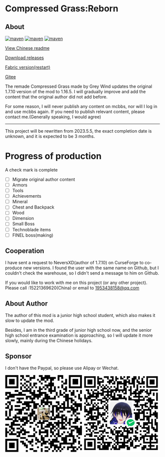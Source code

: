 # Compressed Grass:Reborn

## About

[![maven](https://img.shields.io/github/last-commit/Grey-Wind/CompressedGrassReborn-Forge)](https://github.com/Grey-Wind/CompressedGrassReborn-Forge/commits/main) [![maven](https://img.shields.io/github/release-date/Grey-Wind/CompressedGrassReborn-Forge)](https://github.com/Grey-Wind/CompressedGrassReborn-Forge/releases/latest) [![maven](https://img.shields.io/github/license/Grey-Wind/CompressedGrassReborn-Forge)](https://github.com/Grey-Wind/CompressedGrassReborn-Forge/blob/main/LICENSE)

[View Chinese readme](https://github.com/Adenx0/Compressed_Grass_Reborn/blob/main/README_CN.md)

[Download releases](https://github.com/Adenx0/Compressed_Grass_Reborn/releases)

[Fabric version(restart)](https://github.com/Adenx0/CompressedGrassReborn-Fabric)

[Gitee](https://gitee.com/adenx/compressed-grass-reborn)

The remade Compressed Grass made by Grey Wind updates the original 1.7.10 version of the mod to 1.16.5. I will gradually improve and add the content that the original author did not add before.

For some reason, I will never publish any content on mcbbs, nor will I log in and use mcbbs again. If you need to publish relevant content, please contact me.(Generally speaking, I would agree)

---

This project will be rewritten from 2023.5.5, the exact completion date is unknown, and it is expected to be 3 months.

# Progress of production

A check mark is complete

* [ ] Migrate original author content
* [ ] Armors
* [ ] Tools
* [ ] Achievements
* [ ] Mineral
* [ ] Chest and Backpack
* [ ] Wood
* [ ] Dimension
* [ ] Small Boss
* [ ] Technoblade items
* [ ] FINEL boss(making)

## Cooperation

I have sent a request to NeversXD(author of 1.7.10) on CurseForge to co-produce new versions. I found the user with the same name on Github, but I couldn't check the warehouse, so I didn't send a message to him on Github.

If you would like to work with me on this project (or any other project). Please call :15221369620(China) or email to 1953438158@qq.com

## About Author

The author of this mod is a junior high school student, which also makes it slow to update the mod.

Besides, I am in the third grade of junior high school now, and the senior high school entrance examination is approaching, so I will update it more slowly, mainly during the Chinese holidays.

## Sponsor

I don't have the Paypal, so please use Alipay or Wechat.

![1668321374055](image/README/1668321374055.png)
